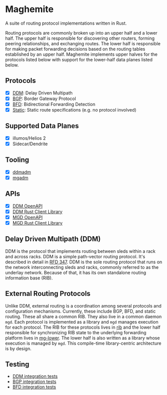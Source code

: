 Maghemite
=========

A suite of routing protocol implementations written in Rust.

Routing protocols are commonly broken up into an upper half and a lower half.
The upper half is responsible for discovering other routers, forming peering
relationships, and exchanging routes. The lower half is responsible for making
packet forwarding decisions based on the routing tables established by an
upper half. Maghemite implements upper halves for the protocols listed below
with support for the lower-half data planes listed below.

## Protocols

- [x] [DDM](ddm): Delay Driven Multipath
- [x] [BGP](bgp): Border Gateway Protocol
- [x] [BFD](bfd): Bidirectional Forwarding Detection
- [x] [Static](mgd/src/static_admin.rs): Static route specifications (e.g. no protocol involved)

## Supported Data Planes

- [x] illumos/Helios 2
- [x] Sidecar/Dendrite

## Tooling

- [x] [ddmadm](ddmadm)
- [x] [mgadm](mgadm)

## APIs

- [x] [DDM OpenAPI](openapi/ddm-admin.json)
- [x] [DDM Rust Client Library](ddm-admin-client)
- [x] [MGD OpenAPI](openapi/mg-admin.json)
- [x] [MGD Rust Client Library](mg-admin-client)

## Delay Driven Multipath (DDM)

DDM is the protocol that implements routing between sleds within a rack and
across racks. DDM is a simple path-vector routing protocol. It's described in
detail in [RFD 347](https://rfd.shared.oxide.computer/rfd/0347). DDM is the
sole routing protocol that runs on the network interconnecting sleds and racks,
commonly referred to as the underlay network. Because of that, it has its own
standalone routing information base (RIB).

## External Routing Protocols

Unlike DDM, external routing is a coordination among several protocols and
configuration mechanisms. Currently, these include BGP, BFD, and static routing.
These all share a common RIB. They also live in a common daemon `mgd`. Each
protocol is implemented as a library and `mgd` manages execution for each
protocol. The RIB for these protocols lives in [rib](rdb) and the lower half
responsible for synchronizing RIB state to the underlying forwarding platform
lives in [mg-lower](mg-lower). The lower half is also written as a library
whose execution is managed by `mgd`. This compile-time library-centric
architecture is by design.

## Testing

- [DDM integration tests](tests/src/ddm.rs)
- [BGP integration tests](bgp/src/test.rs)
- [BFD integration tests](bfd/src/lib.rs#L282)

